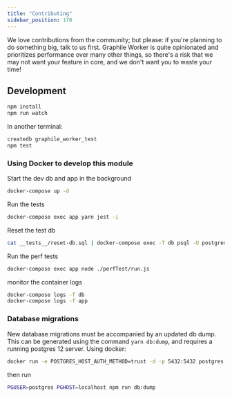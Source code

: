 ```yaml
---
title: "Contributing"
sidebar_position: 170
---
```


We love contributions from the community; but please: if you&apos;re planning to
do something big, talk to us first. Graphile Worker is quite opinionated and
prioritizes performance over many other things, so there&apos;s a risk that we
may not want your feature in core, and we don&apos;t want you to waste your
time!

## Development

```sh npm2yarn
npm install
npm run watch
```

In another terminal:

```sh npm2yarn
createdb graphile_worker_test
npm test
```

### Using Docker to develop this module

Start the dev db and app in the background

```sh
docker-compose up -d
```

Run the tests

```sh
docker-compose exec app yarn jest -i
```

Reset the test db

```sh
cat __tests__/reset-db.sql | docker-compose exec -T db psql -U postgres -v GRAPHILE_WORKER_SCHEMA=graphile_worker graphile_worker_test
```

Run the perf tests

```sh
docker-compose exec app node ./perfTest/run.js
```

monitor the container logs

```sh
docker-compose logs -f db
docker-compose logs -f app
```

### Database migrations

New database migrations must be accompanied by an updated db dump. This can be
generated using the command `yarn db:dump`, and requires a running postgres 12
server. Using docker:

```sh
docker run -e POSTGRES_HOST_AUTH_METHOD=trust -d -p 5432:5432 postgres:12
```

then run

```sh npm2yarn
PGUSER=postgres PGHOST=localhost npm run db:dump
```
